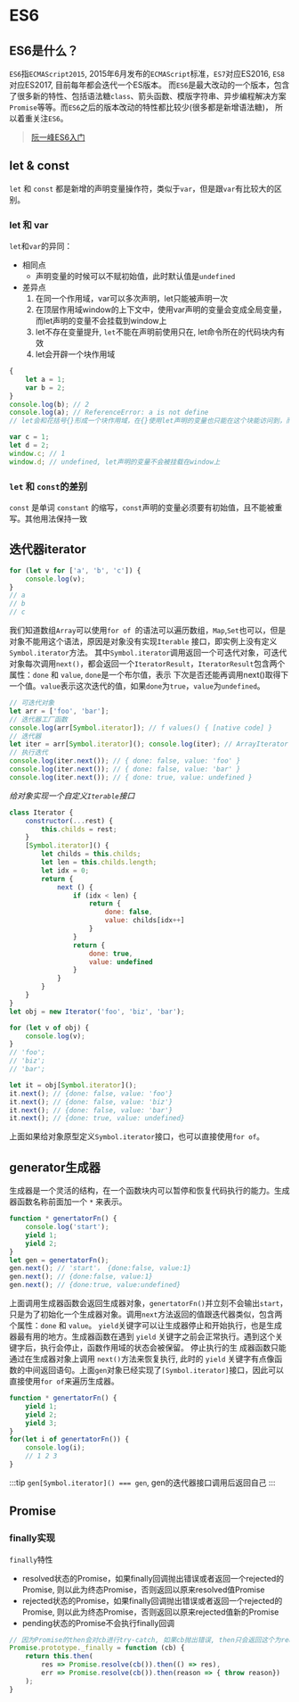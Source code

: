 # ES6
## ES6是什么？
`ES6`指`ECMAScript2015`, 2015年6月发布的`ECMAScript`标准，`ES7`对应ES2016, `ES8`对应ES2017, 目前每年都会迭代一个ES版本。
而`ES6`是最大改动的一个版本，包含了很多新的特性、包括语法糖`class`、箭头函数、模版字符串、异步编程解决方案`Promise`等等。而`ES6`之后的版本改动的特性都比较少(很多都是新增语法糖)，
所以着重关注`ES6`。
>[阮一峰ES6入门](https://es6.ruanyifeng.com/#README)
## let & const
`let` 和 `const` 都是新增的声明变量操作符，类似于`var`，但是跟`var`有比较大的区别。
### let 和 var
`let`和`var`的异同：
- 相同点
    - 声明变量的时候可以不赋初始值，此时默认值是`undefined`
- 差异点
    1. 在同一个作用域，var可以多次声明，let只能被声明一次
    2. 在顶层作用域window的上下文中，使用var声明的变量会变成全局变量，而let声明的变量不会挂载到window上
    3. let不存在变量提升, `let`不能在声明前使用只在, let命令所在的代码块内有效
    4. let会开辟一个块作用域
```js
{
    let a = 1;
    var b = 2;
}
console.log(b); // 2
console.log(a); // ReferenceError: a is not define
// let会和花括号{}形成一个块作用域，在{}使用let声明的变量也只能在这个块能访问到，而var不存在块作用域

var c = 1;
let d = 2;
window.c; // 1
window.d; // undefined, let声明的变量不会被挂载在window上
```
### `let` 和 `const`的差别
`const` 是单词 `constant` 的缩写，`const`声明的变量必须要有初始值，且不能被重写。其他用法保持一致

## 迭代器iterator
```js
for (let v for ['a', 'b', 'c']) {
    console.log(v);
}
// a
// b
// c
```

我们知道数组`Array`可以使用`for of `的语法可以遍历数组，`Map`,`Set`也可以，但是对象不能用这个语法，原因是对象没有实现`Iterable` 接口，即实例上没有定义`Symbol.iterator`方法。
其中`Symbol.iterator`调用返回一个可迭代对象，可迭代对象每次调用`next()`，都会返回一个`IteratorResult`，`IteratorResult`包含两个属性：`done` 和 `value`, `done`是一个布尔值，表示
下次是否还能再调用next()取得下一个值。`value`表示这次迭代的值，如果`done`为`true`，`value`为`undefined`。
```js
// 可迭代对象
let arr = ['foo', 'bar'];
// 迭代器工厂函数
console.log(arr[Symbol.iterator]); // f values() { [native code] }
// 迭代器
let iter = arr[Symbol.iterator](); console.log(iter); // ArrayIterator {}
// 执行迭代
console.log(iter.next()); // { done: false, value: 'foo' } 
console.log(iter.next()); // { done: false, value: 'bar' } 
console.log(iter.next()); // { done: true, value: undefined }
```
*给对象实现一个自定义`Iterable`接口*
```js
class Iterator {
    constructor(...rest) {
        this.childs = rest;
    }
    [Symbol.iterator]() {
        let childs = this.childs;
        let len = this.childs.length;
        let idx = 0;
        return {
            next () {
                if (idx < len) {
                    return {
                        done: false,
                        value: childs[idx++]
                    }
                }
                return {
                    done: true,
                    value: undefined
                }
            }
        }
    }
}
let obj = new Iterator('foo', 'biz', 'bar');

for (let v of obj) {
    console.log(v);
}
// 'foo';
// 'biz';
// 'bar';

let it = obj[Symbol.iterator]();
it.next(); // {done: false, value: 'foo'}
it.next(); // {done: false, value: 'biz'}
it.next(); // {done: false, value: 'bar'}
it.next(); // {done: true, value: undefined}
```
上面如果给对象原型定义`Symbol.iterator`接口，也可以直接使用`for of`。

## generator生成器

生成器是一个灵活的结构，在一个函数块内可以暂停和恢复代码执行的能力。生成器函数名称前面加一个 `*` 来表示。
```js
function * genertatorFn() {
    console.log('start');
    yield 1;
    yield 2;
}
let gen = genertatorFn();
gen.next(); // 'start'， {done:false, value:1}
gen.next(); // {done:false, value:1}
gen.next(); // {done:true, value:undefined}
```
上面调用生成器函数会返回生成器对象，`genertatorFn()`并立刻不会输出`start`，只是为了初始化一个生成器对象。调用`next`方法返回的值跟迭代器类似，包含两个属性：`done` 和 `value`。
`yield`关键字可以让生成器停止和开始执行，也是生成器最有用的地方。生成器函数在遇到 `yield` 关键字之前会正常执行。遇到这个关键字后，执行会停止，函数作用域的状态会被保留。
停止执行的生 成器函数只能通过在生成器对象上调用 `next()`方法来恢复执行, 此时的 `yield` 关键字有点像函数的中间返回语句。上面`gen`对象已经实现了`[Symbol.iterator]`接口，因此可以
直接使用`for of`来遍历生成器。
```js
function * genertatorFn() {
    yield 1;
    yield 2;
    yield 3;
}
for(let i of genertatorFn()) {
    console.log(i);
    // 1 2 3
}
```
:::tip
`gen[Symbol.iterator]() === gen`, gen的迭代器接口调用后返回自己
:::

## Promise

### finally实现
`finally`特性
- resolved状态的Promise，如果finally回调抛出错误或者返回一个rejected的Promise, 则以此为终态Promise，否则返回以原来resolved值Promise
- rejected状态的Promise，如果finally回调抛出错误或者返回一个rejected的Promise, 则以此为终态Promise，否则返回以原来rejected值新的Promise
- pending状态的Promise不会执行finally回调
```js
// 因为Promise的then会对cb进行try-catch, 如果cb抛出错误, then只会返回这个为reason的rejected Promise
Promise.prototype._finally = function (cb) {
    return this.then(
        res => Promise.resolve(cb()).then(() => res),
        err => Promise.resolve(cb()).then(reason => { throw reason})
    );
}
```

